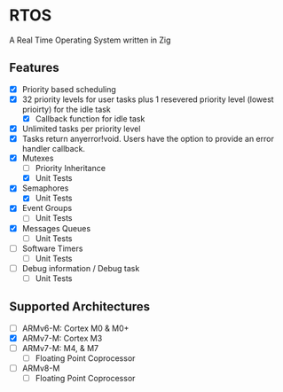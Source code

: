 # RTOS

A Real Time Operating System written in Zig

## Features

- [X] Priority based scheduling
- [X] 32 priority levels for user tasks plus 1 resevered priority level (lowest prioirty) for the idle task
  - [X] Callback function for idle task
- [X] Unlimited tasks per priority level
- [X] Tasks return anyerror!void.  Users have the option to provide an error handler callback. 
- [X] Mutexes
  - [ ] Priority Inheritance
  - [X] Unit Tests
- [X] Semaphores
  - [X] Unit Tests
- [X] Event Groups
  - [ ] Unit Tests
- [X] Messages Queues
  - [ ] Unit Tests
- [ ] Software Timers
  - [ ] Unit Tests
- [ ] Debug information / Debug task
  - [ ] Unit Tests

## Supported Architectures

- [ ] ARMv6-M: Cortex M0 & M0+
- [X] ARMv7-M: Cortex M3
- [ ] ARMv7-M: M4, & M7
  - [ ] Floating Point Coprocessor
- [ ] ARMv8-M
  - [ ] Floating Point Coprocessor
